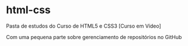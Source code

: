 # html-css
 Pasta de estudos do Curso de HTML5 e CSS3 [Curso em Vídeo]

Com uma pequena parte sobre gerenciamento de repositórios no GitHub